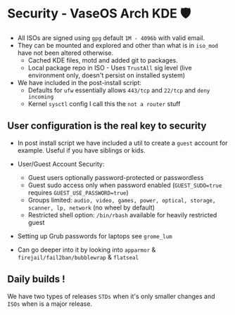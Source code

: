 # Security - VaseOS Arch KDE 🛡️

- All ISOs are signed using `gpg` default `1M - 4096b` with valid email.
- They can be mounted and explored and other than what is in `iso_mod` have not been altered otherwise.
    - Cached KDE files, motd and added git to packages.
    - Local package repo in ISO - Uses `TrustAll` sig level (live environment only, doesn't persist on installed system)
- We have included in the post-install script:
    - Defaults for `ufw` essentially allows `443/tcp` and `22/tcp` and `deny incoming`
    - Kernel `sysctl` config I call this the `not a router` stuff

## User configuration is the real key to security

- In post install script we have included a util to create a `guest` account for example. Useful if you have siblings or kids. 
- User/Guest Account Security:
  - Guest users optionally password-protected or passwordless
  - Guest sudo access only when password enabled (`GUEST_SUDO=true` requires `GUEST_USE_PASSWORD=true`)
  - Groups limited: `audio, video, games, power, optical, storage, scanner, lp, network` (no wheel by default)
  - Restricted shell option: `/bin/rbash` available for heavily restricted guest
- Setting up Grub passwords for laptops see `grome_lum`

- Can go deeper into it by looking into `apparmor` & `firejail/fail2ban/bubblewrap` & `flatseal`

## Daily builds !

We have two types of releases `STDs` when it's only smaller changes and `ISOs` when is a major release. 